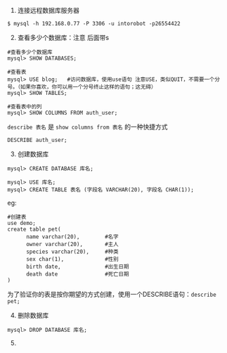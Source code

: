 1. 连接远程数据库服务器

  `$ mysql -h 192.168.0.77 -P 3306 -u intorobot -p26554422`

2. 查看多少个数据库：注意 后面带s

  ```
  #查看多少个数据库
  mysql> SHOW DATABASES;
  ```

  ```
  #查看表
  mysql> USE blog;   #访问数据库，使用use语句 注意USE，类似QUIT，不需要一个分号。（如果你喜欢，你可以用一个分号终止这样的语句；这无碍）
  mysql> SHOW TABLES;
  ```

  ```
  #查看表中的列
  mysql> SHOW COLUMNS FROM auth_user;
  ```

  `describe 表名` 是 `show columns from 表名` 的一种快捷方式

  ```
  DESCRIBE auth_user;
  ```

3. 创建数据库

  ```
  mysql> CREATE DATABASE 库名;
  ```

  ```
  mysql> USE 库名;
  mysql> CREATE TABLE 表名 (字段名 VARCHAR(20), 字段名 CHAR(1));    
  ```

  eg:

  ```
  #创建表
  use demo;
  create table pet(
        name varchar(20),        #名字
        owner varchar(20),       #主人
        species varchar(20),     #种类
        sex char(1),             #性别
        birth date,              #出生日期
        death date               #死亡日期
  )
  ```

  为了验证你的表是按你期望的方式创建，使用一个DESCRIBE语句：`describe pet;`

4.  删除数据库
  ```
  mysql> DROP DATABASE 库名;
  ```

5. 

